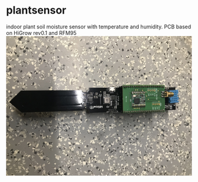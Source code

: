 # plantsensor
indoor plant soil moisture sensor with temperature and humidity.
PCB based on HiGrow rev0.1 and RFM95
![plantsensor](https://github.com/ttnnijmegen/plantsensor/blob/master/plantsensor.jpg)

